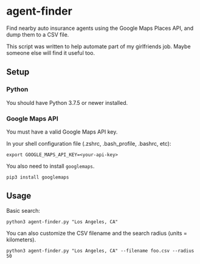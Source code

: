 # agent-finder
Find nearby auto insurance agents using the Google Maps Places API, and dump them to a CSV file.

This script was written to help automate part of
my girlfriends job. Maybe someone else will find it useful too.

## Setup

### Python

You should have Python 3.7.5 or newer installed.

### Google Maps API
You must have a valid Google Maps API key.

In your shell configuration file (.zshrc, .bash_profile, .bashrc, etc):
```shell
export GOOGLE_MAPS_API_KEY=<your-api-key>
```

You also need to install `googlemaps`.

```shell
pip3 install googlemaps
```

## Usage



Basic search:

```shell
python3 agent-finder.py "Los Angeles, CA"
```

You can also customize the CSV filename and the search radius (units = kilometers).
```shell
python3 agent-finder.py "Los Angeles, CA" --filename foo.csv --radius 50
```

